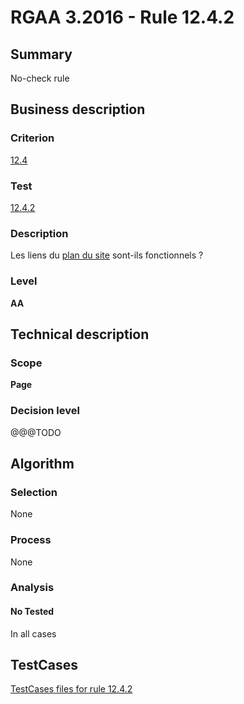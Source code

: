 # RGAA 3.2016 - Rule 12.4.2

## Summary
No-check rule


## Business description

### Criterion
[12.4](http://references.modernisation.gouv.fr/rgaa-accessibilite/2016/criteres.html#crit-12-4)

### Test
[12.4.2](http://references.modernisation.gouv.fr/rgaa-accessibilite/2016/criteres.html#test-12-4-2)

### Description
<div lang="fr">Les liens du <a href="http://references.modernisation.gouv.fr/rgaa-accessibilite/2016/glossaire.html#page-plan-du-site">plan du site</a> sont-ils fonctionnels&nbsp;?</div>

### Level
**AA**


## Technical description

### Scope
**Page**

### Decision level
@@@TODO


## Algorithm

### Selection
None

### Process
None

### Analysis

#### No Tested
In all cases


##  TestCases

[TestCases files for rule 12.4.2](https://github.com/Asqatasun/Asqatasun/tree/develop/rules/rules-rgaa3.2016/src/test/resources/testcases/rgaa32016/Rgaa32016Rule120402/)


